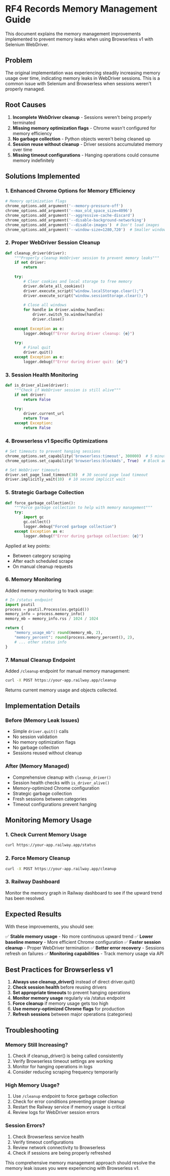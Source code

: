 # RF4 Records Memory Management Guide

This document explains the memory management improvements implemented to prevent memory leaks when using Browserless v1 with Selenium WebDriver.

## Problem

The original implementation was experiencing steadily increasing memory usage over time, indicating memory leaks in WebDriver sessions. This is a common issue with Selenium and Browserless when sessions weren't properly managed.

## Root Causes

1. **Incomplete WebDriver cleanup** - Sessions weren't being properly terminated
2. **Missing memory optimization flags** - Chrome wasn't configured for memory efficiency
3. **No garbage collection** - Python objects weren't being cleaned up
4. **Session reuse without cleanup** - Driver sessions accumulated memory over time
5. **Missing timeout configurations** - Hanging operations could consume memory indefinitely

## Solutions Implemented

### 1. Enhanced Chrome Options for Memory Efficiency

```python
# Memory optimization flags
chrome_options.add_argument('--memory-pressure-off')
chrome_options.add_argument('--max_old_space_size=4096') 
chrome_options.add_argument('--aggressive-cache-discard')
chrome_options.add_argument('--disable-background-networking')
chrome_options.add_argument('--disable-images')  # Don't load images
chrome_options.add_argument('--window-size=1280,720')  # Smaller window
```

### 2. Proper WebDriver Session Cleanup

```python
def cleanup_driver(driver):
    """Properly cleanup WebDriver session to prevent memory leaks"""
    if not driver:
        return
    
    try:
        # Clear cookies and local storage to free memory
        driver.delete_all_cookies()
        driver.execute_script("window.localStorage.clear();")
        driver.execute_script("window.sessionStorage.clear();")
        
        # Close all windows
        for handle in driver.window_handles:
            driver.switch_to.window(handle)
            driver.close()
            
    except Exception as e:
        logger.debug(f"Error during driver cleanup: {e}")
    
    try:
        # Final quit
        driver.quit()
    except Exception as e:
        logger.debug(f"Error during driver quit: {e}")
```

### 3. Session Health Monitoring

```python
def is_driver_alive(driver):
    """Check if WebDriver session is still alive"""
    if not driver:
        return False
    
    try:
        driver.current_url
        return True
    except Exception:
        return False
```

### 4. Browserless v1 Specific Optimizations

```python
# Set timeouts to prevent hanging sessions
chrome_options.set_capability('browserless:timeout', 300000)  # 5 minutes max
chrome_options.set_capability('browserless:blockAds', True)  # Block ads to save memory

# Set WebDriver timeouts
driver.set_page_load_timeout(30)  # 30 second page load timeout
driver.implicitly_wait(10)  # 10 second implicit wait
```

### 5. Strategic Garbage Collection

```python
def force_garbage_collection():
    """Force garbage collection to help with memory management"""
    try:
        import gc
        gc.collect()
        logger.debug("Forced garbage collection")
    except Exception as e:
        logger.debug(f"Error during garbage collection: {e}")
```

Applied at key points:
- Between category scraping
- After each scheduled scrape
- On manual cleanup requests

### 6. Memory Monitoring

Added memory monitoring to track usage:

```python
# In /status endpoint
import psutil
process = psutil.Process(os.getpid())
memory_info = process.memory_info()
memory_mb = memory_info.rss / 1024 / 1024

return {
    "memory_usage_mb": round(memory_mb, 2),
    "memory_percent": round(process.memory_percent(), 2),
    # ... other status info
}
```

### 7. Manual Cleanup Endpoint

Added `/cleanup` endpoint for manual memory management:

```bash
curl -X POST https://your-app.railway.app/cleanup
```

Returns current memory usage and objects collected.

## Implementation Details

### Before (Memory Leak Issues)
- Simple `driver.quit()` calls
- No session validation
- No memory optimization flags  
- No garbage collection
- Sessions reused without cleanup

### After (Memory Managed)
- Comprehensive cleanup with `cleanup_driver()`
- Session health checks with `is_driver_alive()`
- Memory-optimized Chrome configuration
- Strategic garbage collection
- Fresh sessions between categories
- Timeout configurations prevent hanging

## Monitoring Memory Usage

### 1. Check Current Memory Usage
```bash
curl https://your-app.railway.app/status
```

### 2. Force Memory Cleanup
```bash
curl -X POST https://your-app.railway.app/cleanup
```

### 3. Railway Dashboard
Monitor the memory graph in Railway dashboard to see if the upward trend has been resolved.

## Expected Results

With these improvements, you should see:

✅ **Stable memory usage** - No more continuous upward trend
✅ **Lower baseline memory** - More efficient Chrome configuration
✅ **Faster session cleanup** - Proper WebDriver termination
✅ **Better error recovery** - Sessions refresh on failures
✅ **Monitoring capabilities** - Track memory usage via API

## Best Practices for Browserless v1

1. **Always use cleanup_driver()** instead of direct driver.quit()
2. **Check session health** before reusing drivers
3. **Set appropriate timeouts** to prevent hanging operations
4. **Monitor memory usage** regularly via /status endpoint
5. **Force cleanup** if memory usage gets too high
6. **Use memory-optimized Chrome flags** for production
7. **Refresh sessions** between major operations (categories)

## Troubleshooting

### Memory Still Increasing?
1. Check if cleanup_driver() is being called consistently
2. Verify Browserless timeout settings are working
3. Monitor for hanging operations in logs
4. Consider reducing scraping frequency temporarily

### High Memory Usage?
1. Use `/cleanup` endpoint to force garbage collection
2. Check for error conditions preventing proper cleanup  
3. Restart the Railway service if memory usage is critical
4. Review logs for WebDriver session errors

### Session Errors?
1. Check Browserless service health
2. Verify timeout configurations
3. Review network connectivity to Browserless
4. Check if sessions are being properly refreshed

This comprehensive memory management approach should resolve the memory leak issues you were experiencing with Browserless v1. 